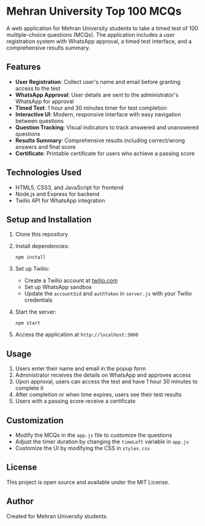 # Mehran University Top 100 MCQs

A web application for Mehran University students to take a timed test of 100 multiple-choice questions (MCQs). The application includes a user registration system with WhatsApp approval, a timed test interface, and a comprehensive results summary.

## Features

- **User Registration**: Collect user's name and email before granting access to the test
- **WhatsApp Approval**: User details are sent to the administrator's WhatsApp for approval
- **Timed Test**: 1 hour and 30 minutes timer for test completion
- **Interactive UI**: Modern, responsive interface with easy navigation between questions
- **Question Tracking**: Visual indicators to track answered and unanswered questions
- **Results Summary**: Comprehensive results including correct/wrong answers and final score
- **Certificate**: Printable certificate for users who achieve a passing score

## Technologies Used

- HTML5, CSS3, and JavaScript for frontend
- Node.js and Express for backend
- Twilio API for WhatsApp integration

## Setup and Installation

1. Clone this repository
2. Install dependencies:
   ```
   npm install
   ```
3. Set up Twilio:
   - Create a Twilio account at [twilio.com](https://www.twilio.com)
   - Set up WhatsApp sandbox
   - Update the `accountSid` and `authToken` in `server.js` with your Twilio credentials

4. Start the server:
   ```
   npm start
   ```
   
5. Access the application at `http://localhost:3000`

## Usage

1. Users enter their name and email in the popup form
2. Administrator receives the details on WhatsApp and approves access
3. Upon approval, users can access the test and have 1 hour 30 minutes to complete it
4. After completion or when time expires, users see their test results
5. Users with a passing score receive a certificate

## Customization

- Modify the MCQs in the `app.js` file to customize the questions
- Adjust the timer duration by changing the `timeLeft` variable in `app.js`
- Customize the UI by modifying the CSS in `styles.css`

## License

This project is open source and available under the MIT License.

## Author

Created for Mehran University students. 